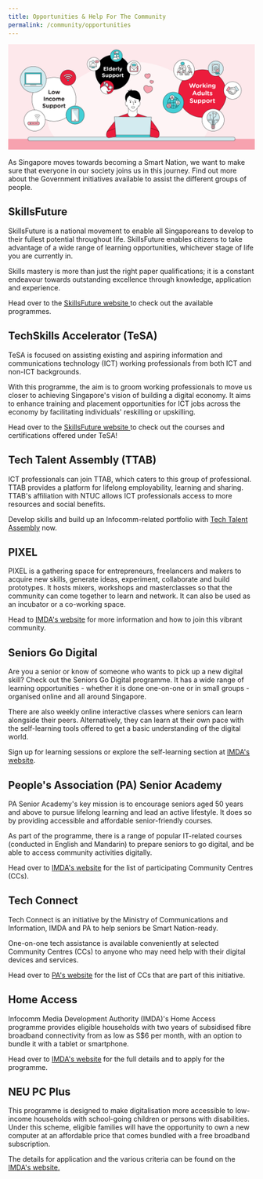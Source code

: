 ```yaml
---
title: Opportunities & Help For The Community
permalink: /community/opportunities
---
```

![Opportunities & help for the community](/images/community/opportunities-help.png)

As Singapore moves towards becoming a Smart Nation, we want to make sure that everyone in our society joins us in this journey. Find out more about the Government initiatives available to assist the different groups of people.

## SkillsFuture

SkillsFuture is a national movement to enable all Singaporeans to develop to their fullest potential throughout life. SkillsFuture enables citizens to take advantage of a wide range of learning opportunities, whichever stage of life you are currently in.

Skills mastery is more than just the right paper qualifications; it is a constant endeavour towards outstanding excellence through knowledge, application and experience.

Head over to the [SkillsFuture website ](https://www.skillsfuture.gov.sg/) to check out the available programmes.

## TechSkills Accelerator (TeSA)

TeSA is focused on assisting existing and aspiring information and communications technology (ICT) working professionals from both ICT and non-ICT backgrounds.

With this programme, the aim is to groom working professionals to move us closer to achieving Singapore's vision of building a digital economy. It aims to enhance training and placement opportunities for ICT jobs across the economy by facilitating individuals' reskilling or upskilling.

Head over to the [SkillsFuture website ](https://www.skillsfuture.gov.sg/tesa/) to check out the courses and certifications offered under TeSA!

## Tech Talent Assembly (TTAB)

ICT professionals can join TTAB, which caters to this group of professional. TTAB provides a platform for lifelong employability, learning and sharing. TTAB's affiliation with NTUC allows ICT professionals access to more resources and social benefits.

Develop skills and build up an Infocomm-related portfolio with [Tech Talent Assembly](https://www.ttab.org.sg/Pages/index.aspx) now.

## PIXEL

PIXEL is a gathering space for entrepreneurs, freelancers and makers to acquire new skills, generate ideas, experiment, collaborate and build prototypes. It hosts mixers, workshops and masterclasses so that the community can come together to learn and network. It can also be used as an incubator or a co-working space.

Head to [IMDA's website](https://www.imda.gov.sg/impixel#2) for more information and how to join this vibrant community.

## Seniors Go Digital

Are you a senior or know of someone who wants to pick up a new digital skill? Check out the Seniors Go Digital programme. It has a wide range of learning opportunities - whether it is done one-on-one or in small groups - organised online and all around Singapore.

There are also weekly online interactive classes where seniors can learn alongside their peers. Alternatively, they can learn at their own pace with the self-learning tools offered to get a basic understanding of the digital world.

Sign up for learning sessions or explore the self-learning section at [IMDA's website](https://www.imda.gov.sg/en/seniorsgodigital/learn).

## People's Association (PA) Senior Academy

PA Senior Academy's key mission is to encourage seniors aged 50 years and above to pursue lifelong learning and lead an active lifestyle. It does so by providing accessible and affordable senior-friendly courses.

As part of the programme, there is a range of popular IT-related courses (conducted in English and Mandarin) to prepare seniors to go digital, and be able to access community activities digitally.  
  
Head over to [IMDA's website](https://www.imda.gov.sg/en/seniorsgodigital/Stories/PA-Senior-Academy) for the list of participating Community Centres (CCs).

## Tech Connect

Tech Connect is an initiative by the Ministry of Communications and Information, IMDA and PA to help seniors be Smart Nation-ready.

One-on-one tech assistance is available conveniently at selected Community Centres (CCs) to anyone who may need help with their digital devices and services.

Head over to [PA's website](https://www.pa.gov.sg/engage/connect-with-government/tech-connect-brochures) for the list of CCs that are part of this initiative.

## Home Access

Infocomm Media Development Authority (IMDA)'s Home Access programme provides eligible households with two years of subsidised fibre broadband connectivity from as low as S$6 per month, with an option to bundle it with a tablet or smartphone.

Head over to [IMDA's website](https://www.imda.gov.sg/programme-listing/home-access) for the full details and to apply for the programme.

## NEU PC Plus

This programme is designed to make digitalisation more accessible to low-income households with school-going children or persons with disabilities. Under this scheme, eligible families will have the opportunity to own a new computer at an affordable price that comes bundled with a free broadband subscription.

The details for application and the various criteria can be found on the [IMDA's website.](https://www.imda.gov.sg/neupc)